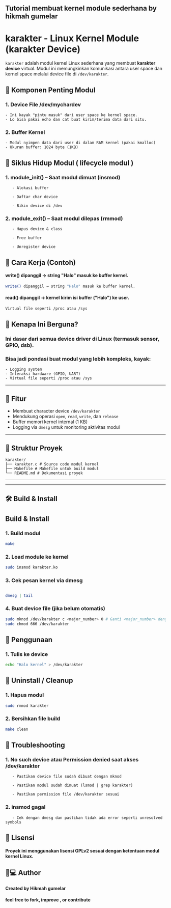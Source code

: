 ## Tutorial membuat kernel module sederhana by hikmah gumelar


# karakter - Linux Kernel Module (karakter Device)

`karakter` adalah modul kernel Linux sederhana yang membuat **karakter device** virtual. Modul ini memungkinkan komunikasi antara user space dan kernel space melalui device file di `/dev/karakter`.
## 🧩 Komponen Penting Modul

### 1. Device File /dev/mychardev
    - Ini kayak "pintu masuk" dari user space ke kernel space.
    - Lo bisa pakai echo dan cat buat kirim/terima data dari situ.
### 2. Buffer Kernel
    - Modul nyimpen data dari user di dalam RAM kernel (pakai kmalloc)
    - Ukuran buffer: 1024 byte (1KB)


## 🔁 Siklus Hidup Modul ( lifecycle modul )


### 1. module_init() – Saat modul dimuat (insmod)

       - Alokasi buffer

       - Daftar char device

       - Bikin device di /dev

### 2. module_exit() – Saat modul dilepas (rmmod)

       - Hapus device & class

       - Free buffer

       - Unregister device


## 🧪 Cara Kerja (Contoh)


#### write() dipanggil → string "Halo" masuk ke buffer kernel.

```bash
write() dipanggil → string "Halo" masuk ke buffer kernel.
```

#### read() dipanggil → kernel kirim isi buffer ("Halo") ke user.
```bash
Virtual file seperti /proc atau /sys
```

## 🧠 Kenapa Ini Berguna?

### Ini dasar dari semua device driver di Linux (termasuk sensor, GPIO, dsb).
### Bisa jadi pondasi buat modul yang lebih kompleks, kayak:
    - Logging system
    - Interaksi hardware (GPIO, UART)
    - Virtual file seperti /proc atau /sys



---

## 🧰 Fitur

- Membuat character device `/dev/karakter`
- Mendukung operasi `open`, `read`, `write`, dan `release`
- Buffer memori kernel internal (1 KB)
- Logging via `dmesg` untuk monitoring aktivitas modul

---

## 📁 Struktur Proyek
```text
karakter/
├── karakter.c # Source code modul kernel
├── Makefile # Makefile untuk build modul
└── README.md # Dokumentasi proyek
```

---

---

## 🛠️ Build & Install

##  Build & Install

### 1. Build modul

```bash
make
```

### 2. Load module ke kernel

```bash
sudo insmod karakter.ko
```

### 3. Cek pesan kernel via dmesg

```bash

dmesg | tail
```

### 4. Buat device file (jika belum otomatis)
```bash
sudo mknod /dev/karakter c <major_number> 0 # Ganti <major_number> dengan nomor dari output dmesg
sudo chmod 666 /dev/karakter
```
## 🚀 Penggunaan

### 1. Tulis ke device
```bash
echo "Halo kernel" > /dev/karakter
```
## 🧼 Uninstall / Cleanup

### 1. Hapus modul

```bash
sudo rmmod karakter
```
### 2. Bersihkan file build

```bash
make clean
```

## 🐛 Troubleshooting

### 1. No such device atau Permission denied saat akses /dev/karakter

       - Pastikan device file sudah dibuat dengan mknod

       - Pastikan modul sudah dimuat (lsmod | grep karakter)

       - Pastikan permission file /dev/karakter sesuai

### 2. insmod gagal

       - Cek dengan dmesg dan pastikan tidak ada error seperti unresolved symbols


## 📄 Lisensi

#### Proyek ini menggunakan lisensi GPLv2 sesuai dengan ketentuan modul kernel Linux.


## 👨💻 Author

#### Created by Hikmah gumelar
#### feel free to fork, improve , or contribute


